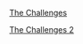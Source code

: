 [The Challenges](http://www.mediafire.com/file/3doxto8dsbly34f/The+Challenges.zip)

[The Challenges 2](http://www.mediafire.com/file/qpa4udchmla67m3/The_Challenges_2.zip/file)
